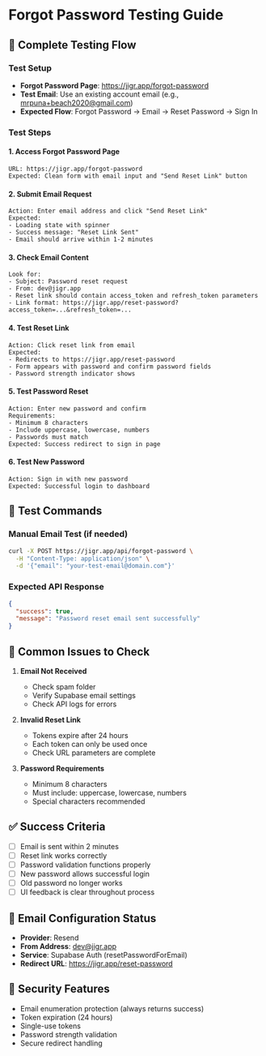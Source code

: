 # Forgot Password Testing Guide

## 🧪 Complete Testing Flow

### Test Setup
- **Forgot Password Page**: https://jigr.app/forgot-password
- **Test Email**: Use an existing account email (e.g., mrpuna+beach2020@gmail.com)
- **Expected Flow**: Forgot Password → Email → Reset Password → Sign In

### Test Steps

#### 1. Access Forgot Password Page
```
URL: https://jigr.app/forgot-password
Expected: Clean form with email input and "Send Reset Link" button
```

#### 2. Submit Email Request
```
Action: Enter email address and click "Send Reset Link"
Expected: 
- Loading state with spinner
- Success message: "Reset Link Sent"
- Email should arrive within 1-2 minutes
```

#### 3. Check Email Content
```
Look for:
- Subject: Password reset request
- From: dev@jigr.app  
- Reset link should contain access_token and refresh_token parameters
- Link format: https://jigr.app/reset-password?access_token=...&refresh_token=...
```

#### 4. Test Reset Link
```
Action: Click reset link from email
Expected:
- Redirects to https://jigr.app/reset-password
- Form appears with password and confirm password fields
- Password strength indicator shows
```

#### 5. Test Password Reset
```
Action: Enter new password and confirm
Requirements:
- Minimum 8 characters
- Include uppercase, lowercase, numbers
- Passwords must match
Expected: Success redirect to sign in page
```

#### 6. Test New Password
```
Action: Sign in with new password
Expected: Successful login to dashboard
```

## 🔧 Test Commands

### Manual Email Test (if needed)
```bash
curl -X POST https://jigr.app/api/forgot-password \
  -H "Content-Type: application/json" \
  -d '{"email": "your-test-email@domain.com"}'
```

### Expected API Response
```json
{
  "success": true,
  "message": "Password reset email sent successfully"
}
```

## 🚨 Common Issues to Check

1. **Email Not Received**
   - Check spam folder
   - Verify Supabase email settings
   - Check API logs for errors

2. **Invalid Reset Link**
   - Tokens expire after 24 hours
   - Each token can only be used once
   - Check URL parameters are complete

3. **Password Requirements**
   - Minimum 8 characters
   - Must include: uppercase, lowercase, numbers
   - Special characters recommended

## ✅ Success Criteria

- [ ] Email is sent within 2 minutes
- [ ] Reset link works correctly
- [ ] Password validation functions properly
- [ ] New password allows successful login
- [ ] Old password no longer works
- [ ] UI feedback is clear throughout process

## 📧 Email Configuration Status

- **Provider**: Resend
- **From Address**: dev@jigr.app
- **Service**: Supabase Auth (resetPasswordForEmail)
- **Redirect URL**: https://jigr.app/reset-password

## 🔐 Security Features

- Email enumeration protection (always returns success)
- Token expiration (24 hours)
- Single-use tokens
- Password strength validation
- Secure redirect handling